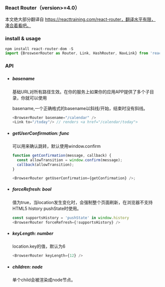 ###	React Router（version>=4.0）

本文绝大部分翻译自 https://reacttraining.com/react-router，翻译水平有限，凑合着看吧。

### install & usage

```javascript
npm install react-router-dom -S
import {BroswserRouter as Router, Link, HashRouter, NavLink} from 'react-router-dom'
```



### API

### <BrowserRouter>

- #####	basename

  基础URL对所有路径生效。在你的服务上如果你的应用APP提供了多个子目录，你就可以使用

  basename,一个正确格式的basename以斜线/开始，结束时没有斜线。

  ```javascript
  <BrowserRouter basename="/calendar" />
  <Link to="/today"/> // renders <a href="/calendar/today">
  ```

- ##### getUserConfirmation: func

  可以用来确认跳转，默认使用window.confirm

  ```javascript
  function getConfirmation(message, callback) {
    const allowTransition = window.confirm(message);
    callback(allowTransition);
  }

  <BrowserRouter getUserConfirmation={getConfirmation} />;
  ```


- #####	forceRefresh: bool

  值为true，当location发生变化时，会强制整个页面刷新，在浏览器不支持HTML5 history pushState时使用。

  ```javascript
  const supportsHistory = 'pushState' in window.history
  <BrowserRouter forceRefresh={!supportsHistory} />
  ```

- ##### keyLength: number

  location.key的值，默认为6

  ```javascript
  <BrowserRouter keyLength={12} />
  ```


- ##### children: node

  单个child会被渲染成node节点。